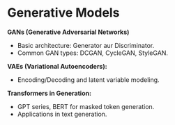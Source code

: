 # Generative Models

**GANs (Generative Adversarial Networks)**&#x20;

* Basic architecture: Generator aur Discriminator.&#x20;
* Common GAN types: DCGAN, CycleGAN, StyleGAN.&#x20;

**VAEs (Variational Autoencoders):**&#x20;

* Encoding/Decoding and latent variable modeling.&#x20;

**Transformers in Generation:**&#x20;

* GPT series, BERT for masked token generation.&#x20;
* Applications in text generation.
